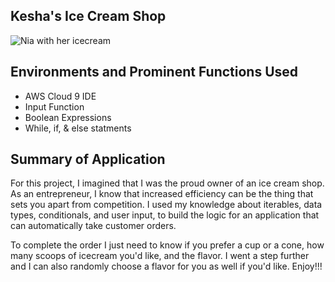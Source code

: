 <h2>Kesha's Ice Cream Shop </h2>
<img src="https://i.imgur.com/QsqcrkE.png" alt="Nia with her icecream"/>
<h2>Environments and Prominent Functions Used</h2>

- AWS Cloud 9 IDE
- Input Function
- Boolean Expressions
- While, if,  & else statments

<h2>Summary of Application</h2>

For this project, I imagined that I was the proud owner of an ice cream shop.  As an entrepreneur, I know that increased efficiency can be the thing that sets you apart from competition. I used my knowledge about iterables, data types, conditionals, and user input, to build the logic for an application that can automatically take customer orders.

To complete the order I just need to know if you prefer a cup or a cone, how many scoops of icecream you'd like, and the flavor. I went a step further and I can also randomly choose a flavor for you as well if you'd like. Enjoy!!!


